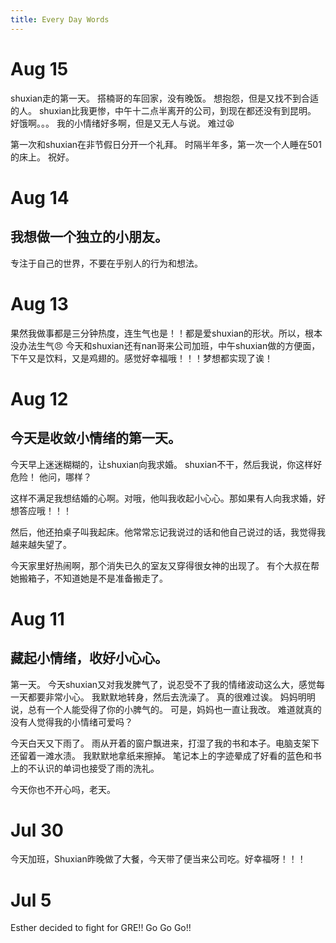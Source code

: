 ```yaml
---
title: Every Day Words
---
```

# Aug 15
shuxian走的第一天。
搭楠哥的车回家，没有晚饭。
想抱怨，但是又找不到合适的人。
shuxian比我更惨，中午十二点半离开的公司，到现在都还没有到昆明。
好饿啊。。。
我的小情绪好多啊，但是又无人与说。
难过😫

第一次和shuxian在非节假日分开一个礼拜。
时隔半年多，第一次一个人睡在501的床上。
祝好。

# Aug 14
## 我想做一个独立的小朋友。
专注于自己的世界，不要在乎别人的行为和想法。

# Aug 13
果然我做事都是三分钟热度，连生气也是！！都是爱shuxian的形状。所以，根本没办法生气😠
今天和shuxian还有nan哥来公司加班，中午shuxian做的方便面，下午又是饮料，又是鸡翅的。感觉好幸福哦！！！梦想都实现了诶！

# Aug 12
## 今天是收敛小情绪的第一天。

今天早上迷迷糊糊的，让shuxian向我求婚。
shuxian不干，然后我说，你这样好危险！
他问，哪样？

这样不满足我想结婚的心啊。对哦，他叫我收起小心心。那如果有人向我求婚，好想答应哦！！！

然后，他还拍桌子叫我起床。他常常忘记我说过的话和他自己说过的话，我觉得我越来越失望了。

今天家里好热闹啊，那个消失已久的室友又穿得很女神的出现了。
有个大叔在帮她搬箱子，不知道她是不是准备搬走了。

# Aug 11
## 藏起小情绪，收好小心心。
第一天。
今天shuxian又对我发脾气了，说忍受不了我的情绪波动这么大，感觉每一天都要非常小心。
我默默地转身，然后去洗澡了。
真的很难过诶。
妈妈明明说，总有一个人能受得了你的小脾气的。
可是，妈妈也一直让我改。
难道就真的没有人觉得我的小情绪可爱吗？

今天白天又下雨了。
雨从开着的窗户飘进来，打湿了我的书和本子。电脑支架下还留着一滩水渍。
我默默地拿纸来擦掉。
笔记本上的字迹晕成了好看的蓝色和书上的不认识的单词也接受了雨的洗礼。

今天你也不开心吗，老天。

# Jul 30
今天加班，Shuxian昨晚做了大餐，今天带了便当来公司吃。好幸福呀！！！

# Jul 5
Esther decided to fight for GRE!! Go Go Go!!







